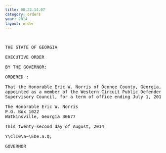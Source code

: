```yaml
---
title: 08.22.14.07
category: orders
year: 2014
layout: order
---
```


<pre> 

THE STATE OF GEORGIA

EXECUTIVE ORDER

BY THE GOVERNOR:

ORDERED :

That the Honorable Eric W. Norris of Oconee County, Georgia, is
appointed as a member of the Western Circuit Public Defender
Supervisory Council, for a term of office ending July 1, 2016.

The Honorable Eric W. Norris
P.O. Box 1022
Watkinsville, Georgia 30677

This twenty—second day of August, 2014

Y\ClI0\a~\EDe.a.Q,

GOVERNOR

</pre>
